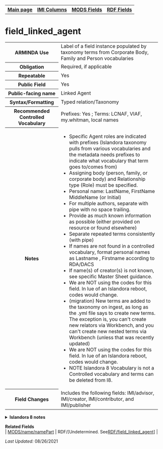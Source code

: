 <!DOCTYPE html>
<html>

<body>
<table style="width:100%">
  <tr>
    <th><a href="index.md">Main page</a></th>
	<th><a href="IMI.md">IMI Columns</a></th>
    <th><a href="MODS.md">MODS Fields</a></th>
    <th><a href="RDF.md">RDF Fields</a></th>
  </tr>
</table>

<h1>field_linked_agent</h1>
<table>
<tr>
	<th>ARMINDA Use</th>
	<td>Label of a field instance populated by taxonomy terms from Corporate Body, Family and Person vocabularies</td>
</tr>
<tr>
	<th>Obligation</th>
	<td>Required, if applicable</td>
</tr>
<tr>
	<th>Repeatable</th>
	<td>Yes</td>
</tr>
<tr>
	<th>Public Field</th>
	<td>Yes</td>
</tr>
<tr>
	<th>Public-facing name</th>
	<td>Linked Agent</td>
</tr>
<tr>
	<th>Syntax/Formatting</th>
	<td>Typed relation/Taxonomy</td>
</tr>
<tr>
	<th>Recommended Controlled Vocabulary</th>
	<td>Prefixes: Yes ; Terms: LCNAF, VIAF, my.whitman, local names</td>
</tr>
<tr>
	<th>Notes</th>
	<td>
		<ul>
			<li>Specific Agent roles are indicated with prefixes (Islandora taxonomy pulls from various vocabularies and the metadata needs prefixes to indicate what vocabulary that term goes to/comes from)</li>
			<li>Assigning body (person, family, or corporate body) and Relationship type (Role) must be specified.</li>
			<li>Personal name: LastName, FirstName MiddleName (or Initial)</li>
			<li>For multiple authors, separate with pipe with no space trailing.</li>
			<li>Provide as much known information as possible (either provided on resource or found elsewhere)</li>
			<li>Separate repeated terms consistently (with pipe)</li>
			<li>If names are not found in a controlled vocabulary, format personal names as Lastname , Firstname according to RDA/DACS</li>
			<li>If name(s) of creator(s) is not known, see specific Master Sheet guidance.</li>
			<li>We are NOT using the codes for this field. In lue of an Islandora reboot, codes would change.</li>
			<li>(migration) New terms are added to the taxonomy on ingest, as long as the .yml file says to create new terms. The exception is, you can't create new relators via Workbench, and you can't create new nested terms via Workbench (unless that was recently updated)</li>
			<li>We are NOT using the codes for this field. In lue of an Islandora reboot, codes would change.</li>
			<li>NOTE Islandora 8 Vocabulary is not a Controlled vocabulary  and terms can be deleted from I8. </li>
		</ul>
	</td>
</tr>
<tr>
	<th>Field Changes</th>
	<td>Includes the following fields: IMI/advisor, IMI/creator, IMI/contributor, and IMI/publisher</td>
</tr>
</table>
<details>
		<summary><b>Islandora 8 notes</b></summary>
			<table>
				<tr>
					<th><i>Note</i>
					<th><i>Type of field</i>
					<th><i>Max Length/Repeatability</i>
					<th><i>Type of Item Reference/Vocabulary</i>
				</tr>
				<tr>
					<td>Default field</td>
					<td>Typed Relation</td>
					<td>Unlimited</td>
					<td>Taxonomy Term [corporate body, family, person]</td>
				</tr>
			</table>
</details>
<dl>
	<dt><b>Related Fields</b></dt>
		| <a href="mods.name.md">MODS/name/namePart</a> | RDF/[Undetermined. See<a href="rdf.field_linked_agent.md">RDF/field_linked_agent</a>] |
</dl>
<p><i>Last Updated: </i>08/26/2021</p>
</body>
</html>
